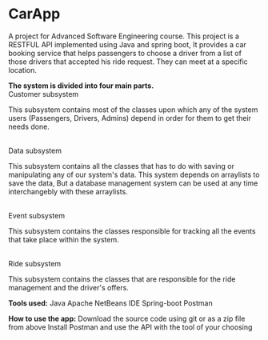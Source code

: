 # CarApp

A project for Advanced Software Engineering course. This project is a RESTFUL API implemented using Java and spring boot, It provides a car booking service that helps passengers to choose a driver from a list of those drivers that accepted his ride request. They can meet at a specific location. 

**The system is divided into four main parts.**
<br>Customer subsystem 

This subsystem contains most of the classes upon which any of the system users (Passengers, Drivers, Admins) depend in order for them to get their needs done.

<br> Data subsystem 

This subsystem contains all the classes that has to do with saving or manipulating any of our system's data. This system depends on arraylists to save the data, But a database management system can be used at any time interchangebly with these arraylists.

<br> Event subsystem

This subsystem contains the classes responsible for tracking all the events that take place within the system.

<br> Ride subsystem

This subsystem contains the classes that are responsible for the ride management and the driver's offers.

**Tools used:**
Java
Apache NetBeans IDE
Spring-boot
Postman

**How to use the app:**
Download the source code using git or as a zip file from above
Install Postman and use the API with the tool of your choosing
